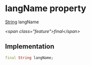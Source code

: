 


# langName property







[String](https:api.flutter.dev/flutter/dart-core/String-class.html) langName
  
_\<span class="feature"\>final\</span\>_






## Implementation

```dart
final String langName;
```







